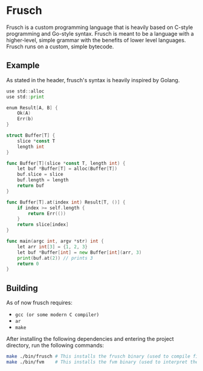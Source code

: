 # Frusch

Frusch is a custom programming language that is heavily based on C-style programming and Go-style syntax. Frusch is meant to be a language with a higher-level, simple grammar with the benefits of lower level languages. Frusch runs on a custom, simple bytecode.

## Example

As stated in the header, frusch's syntax is heavily inspired by Golang.

```go
use std::alloc
use std::print

enum Result[A, B] {
	Ok(A)
	Err(b)
}

struct Buffer[T] {
	slice *const T
	length int
}

func Buffer[T](slice *const T, length int) {
	let buf *Buffer[T] = alloc(Buffer[T])
	buf.slice = slice
	buf.length = length
	return buf
}

func Buffer[T].at(index int) Result[T, ()] {
	if index >= self.length {
		return Err(())
	}
	return slice[index]
}

func main(argc int, argv *str) int {
	let arr int[3] = {1, 2, 3}
	let buf *Buffer[int] = new Buffer[int](arr, 3)
	print(buf.at(2)) // prints 3
	return 0
}
```

## Building

As of now frusch requires:

- `gcc (or some modern C compiler)`
- `ar`
- `make`

After installing the following dependencies and entering the project directory, run the following commands:

```sh
make ./bin/frusch # This installs the frusch binary (used to compile files)
make ./bin/fvm    # This installs the fvm binary (used to interpret the bytecode) 
```
